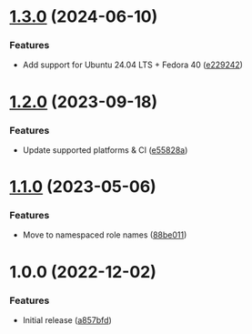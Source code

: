 # [1.3.0](https://github.com/de-it-krachten/ansible-role-roundcube_docker/compare/v1.2.0...v1.3.0) (2024-06-10)


### Features

* Add support for Ubuntu 24.04 LTS + Fedora 40 ([e229242](https://github.com/de-it-krachten/ansible-role-roundcube_docker/commit/e2292423de6cae823991ac3c5ae56818729ad02f))

# [1.2.0](https://github.com/de-it-krachten/ansible-role-roundcube_docker/compare/v1.1.0...v1.2.0) (2023-09-18)


### Features

* Update supported platforms & CI ([e55828a](https://github.com/de-it-krachten/ansible-role-roundcube_docker/commit/e55828a02968f228d298db89e4932c42dfe7b61d))

# [1.1.0](https://github.com/de-it-krachten/ansible-role-roundcube_docker/compare/v1.0.0...v1.1.0) (2023-05-06)


### Features

* Move to namespaced role names ([88be011](https://github.com/de-it-krachten/ansible-role-roundcube_docker/commit/88be01193a73dd2b378e884d377a2fbb30e14de8))

# 1.0.0 (2022-12-02)


### Features

* Initial release ([a857bfd](https://github.com/de-it-krachten/ansible-role-roundcube_docker/commit/a857bfd7abd33453934e6603f85f316b9aa98b6e))
